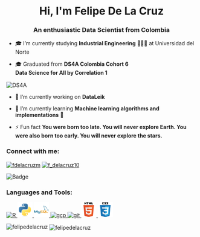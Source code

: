 <h1 align="center">Hi, I'm Felipe De La Cruz</h1>
<h3 align="center">An enthusiastic Data Scientist from Colombia </h3>

- 🎓 I’m currently studying **Industrial Engineering** 👷🏽‍♂️ at Universidad del Norte

- 🎓 Graduated from **DS4A Colombia Cohort 6** <br> **Data Science for All by Correlation 1** <br>
<img src = "https://www.unicauca.edu.co/versionP/sites/default/files/images/DS4.jpg" alt="DS4A" height="150" align= "center">

- 💼 I’m currently working on **DataLeik**

- 🌱 I’m currently learning **Machine learning algorithms and implementations** 🤖

- ⚡ Fun fact **You were born too late. You will never explore Earth. You were also born too early. You will never explore the stars.**

<h3 align="left">Connect with me:</h3>
<p align="left">
<a href="https://linkedin.com/in/fdelacruzm" target="blank"><img align="center" src="https://raw.githubusercontent.com/rahuldkjain/github-profile-readme-generator/master/src/images/icons/Social/linked-in-alt.svg" alt="fdelacruzm" height="30" width="40" /></a>
<a href="https://www.hackerrank.com/f_delacruz10" target="blank"><img align="center" src="https://raw.githubusercontent.com/rahuldkjain/github-profile-readme-generator/master/src/images/icons/Social/hackerrank.svg" alt="f_delacruz10" height="30" width="40" /></a>
</p>

![Badge](https://www.hackerrank.com/F_delacruz10?badge=sql&stars=5&level=3&hr_r=1&utm_campaign=social-buttons&utm_medium=twitter&utm_source=badge_share_profile&social=linkedin)

<h3 align="left">Languages and Tools:</h3>
<p align="left"> 
<a href="https://cran.rstudio.com/" target="_blank" rel="noreferrer"> <img src="https://www.vectorlogo.zone/logos/r-project/r-project-official.svg" alt="R" width="40" height="40"/> </a> 
<a href="https://www.python.org" target="_blank" rel="noreferrer"> <img src="https://raw.githubusercontent.com/devicons/devicon/master/icons/python/python-original.svg" alt="python" width="40" height="40"/> </a>
<a href="https://www.mysql.com/" target="_blank" rel="noreferrer"> <img src="https://raw.githubusercontent.com/devicons/devicon/master/icons/mysql/mysql-original-wordmark.svg" alt="mysql" width="40" height="40"/> </a> 
<a href="https://cloud.google.com" target="_blank" rel="noreferrer"> <img src="https://www.vectorlogo.zone/logos/google_cloud/google_cloud-icon.svg" alt="gcp" width="40" height="40"/> </a> 
<a href="https://git-scm.com/" target="_blank" rel="noreferrer"> <img src="https://www.vectorlogo.zone/logos/git-scm/git-scm-icon.svg" alt="git" width="40" height="40"/> </a> 
<a href="https://www.w3.org/html/" target="_blank" rel="noreferrer"> <img src="https://raw.githubusercontent.com/devicons/devicon/master/icons/html5/html5-original-wordmark.svg" alt="html5" width="40" height="40"/> </a>
<a href="https://www.w3schools.com/css/" target="_blank" rel="noreferrer"> <img src="https://raw.githubusercontent.com/devicons/devicon/master/icons/css3/css3-original-wordmark.svg" alt="css3" width="40" height="40"/> </a> 
</p>

<p><img align="left" src="https://github-readme-stats.vercel.app/api/top-langs?username=felipedelacruz&show_icons=true&locale=en&layout=compact" alt="felipedelacruz" /></p>

<p>&nbsp;<img align="center" src="https://github-readme-stats.vercel.app/api?username=felipedelacruz&show_icons=true&locale=en" alt="felipedelacruz" /></p>